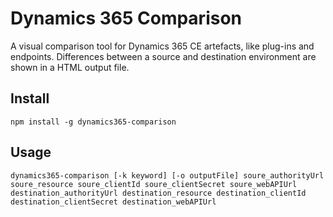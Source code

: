 # Dynamics 365 Comparison

A visual comparison tool for Dynamics 365 CE artefacts, like plug-ins and endpoints. Differences between a source and destination environment are shown in a HTML output file.


## Install

    npm install -g dynamics365-comparison

## Usage

    dynamics365-comparison [-k keyword] [-o outputFile] soure_authorityUrl soure_resource soure_clientId soure_clientSecret soure_webAPIUrl destination_authorityUrl destination_resource destination_clientId destination_clientSecret destination_webAPIUrl

